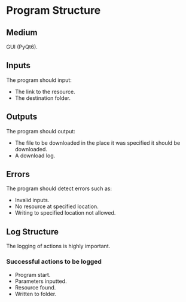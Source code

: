 # Program Structure

## Medium

GUI (PyQt6).

## Inputs

The program should input:

- The link to the resource.
- The destination folder.

## Outputs

The program should output:

- The file to be downloaded in the place it was specified it should be downloaded.
- A download log.

## Errors

The program should detect errors such as:

- Invalid inputs.
- No resource at specified location.
- Writing to specified location not allowed.

## Log Structure

The logging of actions is highly important.

### Successful actions to be logged

- Program start.
- Parameters inputted.
- Resource found.
- Written to folder.
